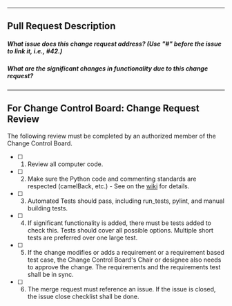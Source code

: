 --------
Pull Request Description
--------
##### What issue does this change request address? (Use "#" before the issue to link it, i.e., #42.)


##### What are the significant changes in functionality due to this change request?


----------------
For Change Control Board: Change Request Review
----------------
The following review must be completed by an authorized member of the Change Control Board.
- [ ] 1. Review all computer code.
- [ ] 2. Make sure the Python code and commenting standards are respected (camelBack, etc.) - See on the [wiki](https://github.com/idaholab/raven/wiki/RAVEN-Code-Standards#python) for details.
- [ ] 3. Automated Tests should pass, including run_tests, pylint, and manual building tests.
- [ ] 4. If significant functionality is added, there must be tests added to check this. Tests should cover all possible options.  Multiple short tests are preferred over one large test.
- [ ] 5. If the change modifies or adds a requirement or a requirement based test case, the Change Control Board's Chair or designee also needs to approve the change.  The requirements and the requirements test shall be in sync.
- [ ] 6. The merge request must reference an issue.  If the issue is closed, the issue close checklist shall be done.

